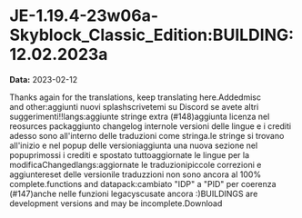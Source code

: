 # JE-1.19.4-23w06a-Skyblock_Classic_Edition:BUILDING:12.02.2023a

**Data:** 2023-02-12

Thanks again for the translations, keep translating here.Addedmisc and other:aggiunti nuovi splashscrivetemi su Discord se avete altri suggerimenti!!langs:aggiunte stringe extra (#148)aggiunta licenza nel reosurces packaggiunto changelog internole versioni delle lingue e i crediti adesso sono all'interno delle traduzioni come stringa.le stringe si trovano all'inizio e nel popup delle versioniaggiunta una nuova sezione nel popuprimossi i crediti e spostato tuttoaggiornate le lingue per la modificaChangedlangs:aggiornate le traduzionipiccole correzioni e aggiuntereset delle versionile traduzzioni non sono ancora al 100% complete.functions and datapack:cambiato "IDP" a "PID" per coerenza (#147)anche nelle funzioni legacyscusate ancora :)BUILDINGS are development versions and may be incomplete.Download
